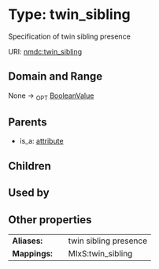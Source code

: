 
# Type: twin_sibling


Specification of twin sibling presence

URI: [nmdc:twin_sibling](https://microbiomedata/meta/twin_sibling)


## Domain and Range

None ->  <sub>OPT</sub> [BooleanValue](BooleanValue.md)

## Parents

 *  is_a: [attribute](attribute.md)

## Children


## Used by


## Other properties

|  |  |  |
| --- | --- | --- |
| **Aliases:** | | twin sibling presence |
| **Mappings:** | | MIxS:twin_sibling |

